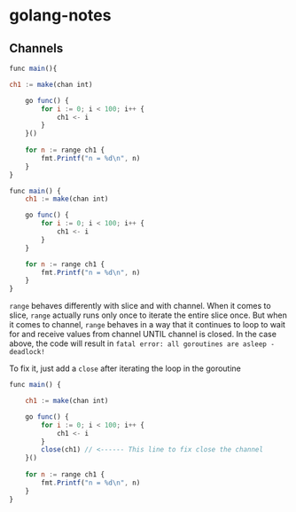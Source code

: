 # golang-notes

## Channels
```mjs
func main(){

ch1 := make(chan int)

    go func() {
		for i := 0; i < 100; i++ {
			ch1 <- i
		}
	}()
	
	for n := range ch1 {
		fmt.Printf("n = %d\n", n)
	}
}
```
```mjs
func main() {
	ch1 := make(chan int)

	go func() {
		for i := 0; i < 100; i++ {
			ch1 <- i
		}
	}

	for n := range ch1 {
		fmt.Printf("n = %d\n", n)
	}
}
```

`range` behaves differently with slice and with channel.
When it comes to slice, `range` actually runs only once to iterate the entire slice once.
But when it comes to channel, `range` behaves in a way that it continues to loop to wait for and receive values from channel UNTIL channel is closed.
In the case above, the code will result in `fatal error: all goroutines are asleep - deadlock!`

To fix it, just add a `close` after iterating the loop in the goroutine

```mjs
func main() {

	ch1 := make(chan int)

	go func() {
		for i := 0; i < 100; i++ {
			ch1 <- i
		}
		close(ch1) // <------ This line to fix close the channel
	}()
	
	for n := range ch1 {
		fmt.Printf("n = %d\n", n)
	}
}
```
